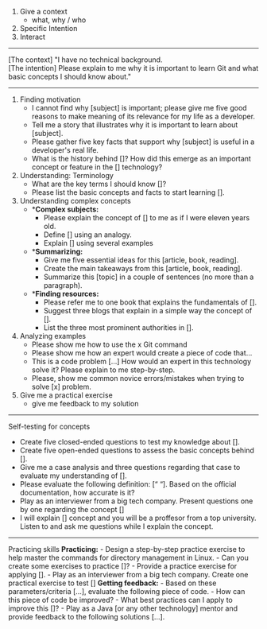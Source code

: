 1. Give a context
	* what, why / who
1. Specific Intention
2. Interact
___
[The context] "I have no technical background.  
[The intention] Please explain to me why it is important to learn Git and what basic concepts I should know about."
___
1. Finding motivation
	-  I cannot find why [subject] is important; please give me five good reasons to make meaning of its relevance for my life as a developer.
	- Tell me a story that illustrates why it is important to learn about [subject].
	- Please gather five key facts that support why [subject] is useful in a developer's real life.
	- What is the history behind []? How did this emerge as an important concept or feature in the [] technology?
2. Understanding: Terminology
	- What are the key terms I should know []?
	- Please list the basic concepts and facts to start learning [].
3. Understanding complex concepts
	* ***Complex subjects:**
		- Please explain the concept of [] to me as if I were eleven years old.
		- Define [] using an analogy.
		- Explain [] using several examples
	* ***Summarizing:**
		- Give me five essential ideas for this [article, book, reading].
		- Create the main takeaways from this [article, book, reading].
		- Summarize this [topic] in a couple of sentences (no more than a paragraph).
	* ***Finding resources:**
		- Please refer me to one book that explains the fundamentals of [].
		- Suggest three blogs that explain in a simple way the concept of [].
		- List the three most prominent authorities in [].
4. Analyzing examples
	- Please show me how to use the x Git command
	- Please show me how an expert would create a piece of code that…
	- This is a code problem […] How would an expert in this technology solve it? Please explain to me step-by-step.
	- Please, show me common novice errors/mistakes when trying to solve [x] problem.
5. Give me a practical exercise
	* give me feedback to my solution
___
Self-testing for concepts
- Create five closed-ended questions to test my knowledge about [].
- Create five open-ended questions to assess the basic concepts behind [].
- Give me a case analysis and three questions regarding that case to evaluate my understanding of [].
- Please evaluate the following definition: [“ “]. Based on the official documentation, how accurate is it?
- Play as an interviewer from a big tech company. Present questions one by one regarding the concept []
- I will explain [] concept and you will be a proffesor from a top university. Listen to and ask me questions while I explain the concept.
___
Practicing skills
	**Practicing:**
		- Design a step-by-step practice exercise to help master the commands for directory management in Linux.
		- Can you create some exercises to practice []?
		- Provide a practice exercise for applying [].
		- Play as an interviewer from a big tech company. Create one practical exercise to test []
	**Getting feedback:**
		- Based on these parameters/criteria […], evaluate the following piece of code.
		- How can this piece of code be improved?
		- What best practices can I apply to improve this []?
		- Play as a Java [or any other technology] mentor and provide feedback to the following solutions […].
